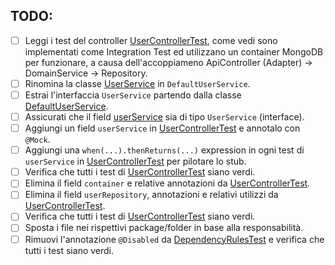 ## TODO:

- [ ] Leggi i test del
  controller [UserControllerTest](src/test/java/io/doubleloop/driverexplicit/UserControllerTest.java), come vedi sono
  implementati come Integration Test ed utilizzano un container MongoDB per funzionare, a causa dell'accoppiameno ApiController (Adapter) -> DomainService -> Repository.
- [ ] Rinomina la classe [UserService](src/main/java/io/doubleloop/driverexplicit/UserService.java) in
  `DefaultUserService`.
- [ ] Estrai l'interfaccia `UserService` partendo
  dalla classe [DefaultUserService](src/main/java/io/doubleloop/driverexplicit/DefaultUserService.java).
- [ ] Assicurati che il field [userService](src/main/java/io/doubleloop/driverexplicit/UserController.java#L17) sia
  di tipo `UserService` (interface).
- [ ] Aggiungi un field `userService`
  in [UserControllerTest](src/test/java/io/doubleloop/driverexplicit/UserControllerTest.java) e annotalo con `@Mock`.
- [ ] Aggiungi una `when(...).thenReturns(...)` expression in ogni test di `userService`
  in [UserControllerTest](src/test/java/io/doubleloop/driverexplicit/UserControllerTest.java) per pilotare lo stub.
- [ ] Verifica che tutti i test
  di [UserControllerTest](src/test/java/io/doubleloop/driverexplicit/UserControllerTest.java) siano verdi.
- [ ] Elimina il field `container` e relative annotazioni
  da [UserControllerTest](src/test/java/io/doubleloop/driverexplicit/UserControllerTest.java).
- [ ] Elimina il field `userRepository`, annotazioni e relativi utilizzi
  da [UserControllerTest](src/test/java/io/doubleloop/driverexplicit/UserControllerTest.java).
- [ ] Verifica che tutti i test
  di [UserControllerTest](src/test/java/io/doubleloop/driverexplicit/UserControllerTest.java) siano verdi.
- [ ] Sposta i file nei rispettivi package/folder in base alla responsabilità.
- [ ] Rimuovi l'annotazione `@Disabled`
  da [DependencyRulesTest](src/test/java/io/doubleloop/driverexplicit/DependencyRulesTest.java#L9) e
  verifica che tutti i test siano verdi.
